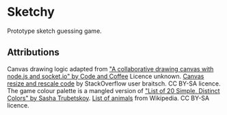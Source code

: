 # Sketchy
Prototype sketch guessing game.

## Attributions
Canvas drawing logic adapted from ["A collaborative drawing canvas with node.js and socket.io" by Code and Coffee](http://code-and.coffee/post/2015/collaborative-drawing-canvas-node-websocket/) Licence unknown.
[Canvas resize and rescale code](https://stackoverflow.com/a/10658422) by StackOverflow user braitsch. CC BY-SA licence.
The game colour palette is a mangled version of ["List of 20 Simple, Distinct Colors" by Sasha Trubetskoy](https://sashat.me/2017/01/11/list-of-20-simple-distinct-colors/).
[List of animals](https://en.wikipedia.org/wiki/List_of_animal_names) from Wikipedia. CC BY-SA licence.
